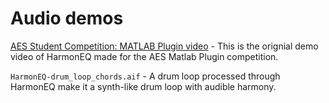 # Audio demos

[AES Student Competition: MATLAB Plugin video](https://youtu.be/qlQ4hnX0gDU) - This is the orignial demo video of HarmonEQ made for the AES Matlab Plugin competition.

`HarmonEQ-drum_loop_chords.aif` - A drum loop processed through HarmonEQ make it a synth-like drum loop with audible harmony.

